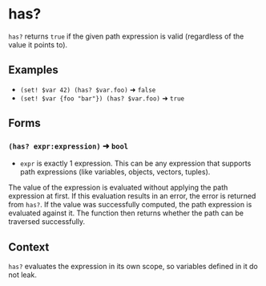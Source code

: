 # has?

`has?` returns `true` if the given path expression is valid (regardless of the
value it points to).

## Examples

* `(set! $var 42) (has? $var.foo)` ➜ `false`
* `(set! $var {foo "bar"}) (has? $var.foo)` ➜ `true`

## Forms

### `(has? expr:expression)` ➜ `bool`

* `expr` is exactly 1 expression. This can be any expression that supports
  path expressions (like variables, objects, vectors, tuples).

The value of the expression is evaluated without applying the path expression
at first. If this evaluation results in an error, the error is returned from
`has?`. If the value was successfully computed, the path expression is evaluated
against it. The function then returns whether the path can be traversed
successfully.

## Context

`has?` evaluates the expression in its own scope, so variables defined in it
do not leak.
